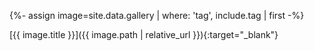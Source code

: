 
{%- assign image=site.data.gallery | where: 'tag', include.tag | first -%}

[{{ image.title }}]({{ image.path | relative_url }}){:target="_blank"}
